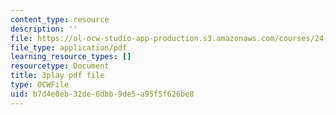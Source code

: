 ```yaml
---
content_type: resource
description: ''
file: https://ol-ocw-studio-app-production.s3.amazonaws.com/courses/24-908-creole-language-and-caribbean-identities-spring-2017/b7d4e0eb32de6dbb9de5a95f5f626be8_T8IjB94ka2g.pdf
file_type: application/pdf
learning_resource_types: []
resourcetype: Document
title: 3play pdf file
type: OCWFile
uid: b7d4e0eb-32de-6dbb-9de5-a95f5f626be8
---
```

